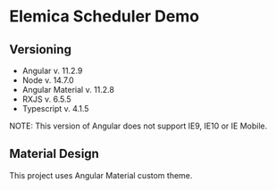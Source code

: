 # Elemica Scheduler Demo

## Versioning

- Angular v. 11.2.9
- Node v. 14.7.0
- Angular Material v. 11.2.8
- RXJS v. 6.5.5
- Typescript v. 4.1.5

NOTE: This version of Angular does not support IE9, IE10 or IE Mobile.

## Material Design

This project uses Angular Material custom theme.
